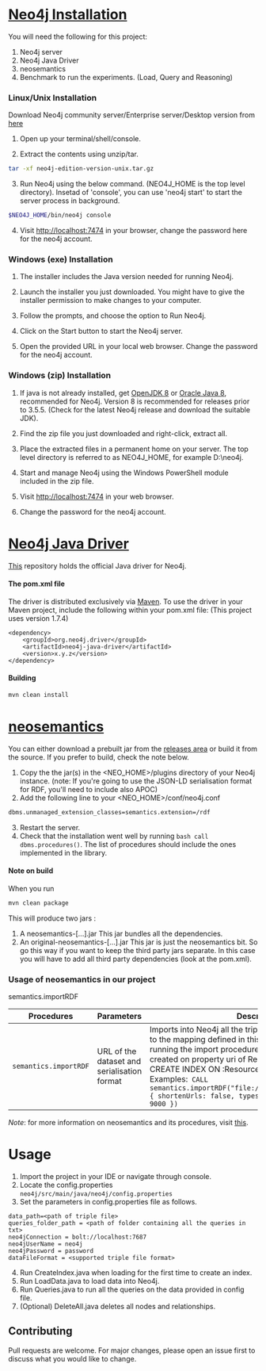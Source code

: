 # [Neo4j Installation](https://neo4j.com/download-center/#releases)
You will need the following for this project:
1. Neo4j server
2. Neo4j Java Driver
3. neosemantics 
4. Benchmark to run the experiments. (Load, Query and Reasoning)



### Linux/Unix Installation


Download Neo4j community server/Enterprise server/Desktop version from [here](https://neo4j.com/download-center/#releases)

1. Open up your terminal/shell/console.

2. Extract the contents using unzip/tar.

```bash
tar -xf neo4j-edition-version-unix.tar.gz
```

3. Run Neo4j using the below command. (NEO4J_HOME is the top level directory). Insetad of 'console', you can use 'neo4j start' to start the server process in background. 
```bash
$NEO4J_HOME/bin/neo4j console
```
4. Visit  [http://localhost:7474](http://localhost:7474) in your browser, change the password here for the neo4j account. 

### Windows (exe) Installation
1. The installer includes the Java version needed for running Neo4j.

2. Launch the installer you just downloaded. You might have to give the installer permission to make changes to your computer.

3. Follow the prompts, and choose the option to Run Neo4j.

4. Click on the Start button to start the Neo4j server.

5. Open the provided URL in your local web browser.
Change the password for the neo4j account.

### Windows (zip) Installation
1. If java is not already installed, get [OpenJDK 8](http://openjdk.java.net/) or [Oracle Java 8](https://www.oracle.com/technetwork/java/javase/downloads/index.html), recommended for Neo4j. Version 8 is recommended for releases prior to 3.5.5. (Check for the latest Neo4j release and download the suitable JDK). 

2. Find the zip file you just downloaded and right-click, extract all.

3. Place the extracted files in a permanent home on your server. The top level directory is referred to as NEO4J_HOME, for example D:\neo4j\.

4. Start and manage Neo4j using the Windows PowerShell module included in the zip file.

5. Visit [http://localhost:7474](http://localhost:7474) in your web browser.

6. Change the password for the neo4j account. 


# [Neo4j Java Driver](https://github.com/neo4j/neo4j-java-driver)
[This](https://github.com/neo4j/neo4j-java-driver) repository holds the official Java driver for Neo4j.

#### The pom.xml file

The driver is distributed exclusively via [Maven](https://maven.apache.org/). To use the driver in your Maven project, include the following within your pom.xml file:  (This project uses version 1.7.4)
```maven
<dependency>
    <groupId>org.neo4j.driver</groupId>
    <artifactId>neo4j-java-driver</artifactId>
    <version>x.y.z</version>
</dependency>
```
#### Building
``` bash
mvn clean install
```


# [neosemantics](https://github.com/jbarrasa/neosemantics#installation)

You can either download a prebuilt jar from the [releases area](https://github.com/jbarrasa/neosemantics/releases) or build it from the source. If you prefer to build, check the note below.
1. Copy the the jar(s) in the <NEO_HOME>/plugins directory of your Neo4j instance. (note: If you're going to use the JSON-LD serialisation format for RDF, you'll need to include also APOC)
2. Add the following line to your <NEO_HOME>/conf/neo4j.conf
```bash
dbms.unmanaged_extension_classes=semantics.extension=/rdf
```
3. Restart the server.
4. Check that the installation went well by running ```bash call dbms.procedures()```. The list of procedures should include the ones implemented in the library.

#### Note on build

When you run

``` bash 
mvn clean package
```
This will produce two jars :

1. A neosemantics-[...].jar This jar bundles all the dependencies.
2. An original-neosemantics-[...].jar This jar is just the neosemantics bit. So go this way if you want to keep the third party jars separate. In this case you will have to add all third party dependencies (look at the pom.xml).

### Usage of neosemantics in our project

semantics.importRDF

|Procedures | Parameters  | Description  |   
|---|---|---|
| `semantics.importRDF`  |   URL of the dataset and serialisation format | Imports into Neo4j all the triples in the data set according to the mapping defined in this post. Note that before running the import procedure an index needs to be created on property uri of Resource nodes. Just run CREATE INDEX ON :Resource(uri) on your Neo4j DB. Examples:` CALL semantics.importRDF("file:///.../myfile.ttl","Turtle", { shortenUrls: false, typesToLabels: true, commitSize: 9000 })` |


  

*Note*: for more information on neosemantics and its procedures, visit [this](https://github.com/jbarrasa/neosemantics#installation).


# Usage
1. Import the project in your IDE or navigate through console.
2. Locate the config.properties 
`neo4j/src/main/java/neo4j/config.properties` 
3. Set the parameters in config.properties file as follows. 

```
data_path=<path of triple file>
queries_folder_path = <path of folder containing all the queries in txt>
neo4jConnection = bolt://localhost:7687
neo4jUserName = neo4j
neo4jPassword = password
dataFileFormat = <supported triple file format>

```
4. Run CreateIndex.java when loading for the first time to create an index. 
5. Run LoadData.java to load data into Neo4j.
6. Run Queries.java to run all the queries on the data provided in config file.
7. (Optional) DeleteAll.java deletes all nodes and relationships. 

## Contributing
Pull requests are welcome. For major changes, please open an issue first to discuss what you would like to change.